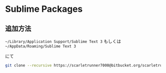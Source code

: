 # Sublime Packages

## 追加方法

`~/Library/Application Support/Sublime Text 3` もしくは  `~/AppData/Roaming/Sublime Text 3`

にて

```bash
git clone --recursive https://scarletrunner7000@bitbucket.org/scarletrunner7000/packages.git Packages

```
